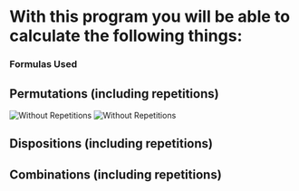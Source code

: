 <h1>With this program you will be able to calculate the following things:</h1>
<h3>Formulas Used</h3>
<h2>Permutations (including repetitions)</h2>
<img src="https://i.imgur.com/2q1G3Te.png" alt="Without Repetitions">
<img src="https://i.imgur.com/2q1G3Te.png" alt="Without Repetitions">
<h2>Dispositions (including repetitions)</h2>
<h2>Combinations (including repetitions)</h2>
